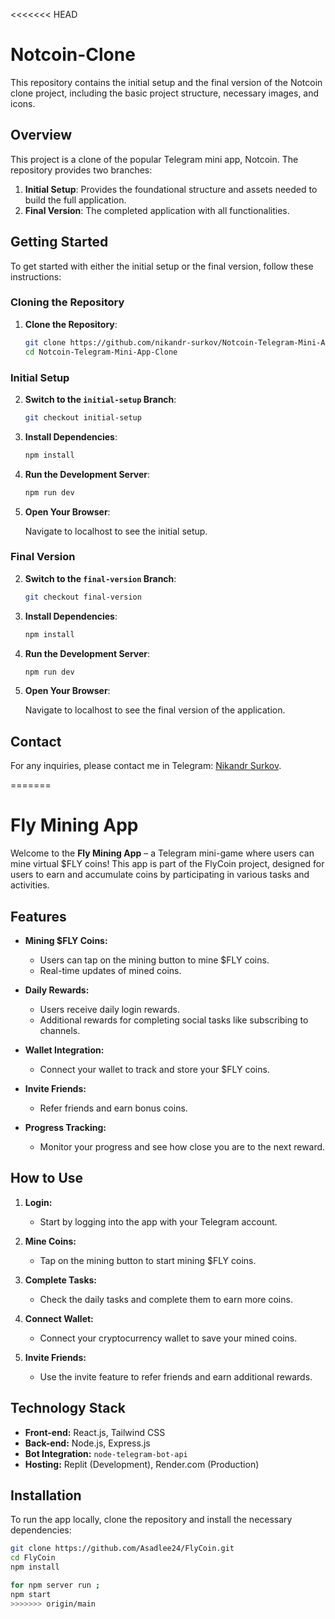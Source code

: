 <<<<<<< HEAD
# Notcoin-Clone

This repository contains the initial setup and the final version of the Notcoin clone project, including the basic project structure, necessary images, and icons.

## Overview

This project is a clone of the popular Telegram mini app, Notcoin. The repository provides two branches:

1. **Initial Setup**: Provides the foundational structure and assets needed to build the full application.
2. **Final Version**: The completed application with all functionalities.

## Getting Started

To get started with either the initial setup or the final version, follow these instructions:

### Cloning the Repository

1. **Clone the Repository**:

    ```bash
    git clone https://github.com/nikandr-surkov/Notcoin-Telegram-Mini-App-Clone.git
    cd Notcoin-Telegram-Mini-App-Clone
    ```

### Initial Setup

2. **Switch to the `initial-setup` Branch**:

    ```bash
    git checkout initial-setup
    ```

3. **Install Dependencies**:

    ```bash
    npm install
    ```

4. **Run the Development Server**:

    ```bash
    npm run dev
    ```

5. **Open Your Browser**:

    Navigate to localhost to see the initial setup.

### Final Version

2. **Switch to the `final-version` Branch**:

    ```bash
    git checkout final-version
    ```

3. **Install Dependencies**:

    ```bash
    npm install
    ```

4. **Run the Development Server**:

    ```bash
    npm run dev
    ```

5. **Open Your Browser**:

    Navigate to localhost to see the final version of the application.

## Contact

For any inquiries, please contact me in Telegram: [Nikandr Surkov](https://t.me/nikandr_s).

=======
# Fly Mining App

Welcome to the **Fly Mining App** – a Telegram mini-game where users can mine virtual $FLY coins! This app is part of the FlyCoin project, designed for users to earn and accumulate coins by participating in various tasks and activities.

## Features

- **Mining $FLY Coins:** 
  - Users can tap on the mining button to mine $FLY coins.
  - Real-time updates of mined coins.

- **Daily Rewards:**
  - Users receive daily login rewards.
  - Additional rewards for completing social tasks like subscribing to channels.

- **Wallet Integration:**
  - Connect your wallet to track and store your $FLY coins.
  
- **Invite Friends:**
  - Refer friends and earn bonus coins.

- **Progress Tracking:**
  - Monitor your progress and see how close you are to the next reward.

## How to Use

1. **Login:** 
   - Start by logging into the app with your Telegram account.
   
2. **Mine Coins:**
   - Tap on the mining button to start mining $FLY coins.
   
3. **Complete Tasks:**
   - Check the daily tasks and complete them to earn more coins.

4. **Connect Wallet:**
   - Connect your cryptocurrency wallet to save your mined coins.

5. **Invite Friends:**
   - Use the invite feature to refer friends and earn additional rewards.

## Technology Stack

- **Front-end:** React.js, Tailwind CSS
- **Back-end:** Node.js, Express.js
- **Bot Integration:** `node-telegram-bot-api`
- **Hosting:** Replit (Development), Render.com (Production)

## Installation

To run the app locally, clone the repository and install the necessary dependencies:

```bash
git clone https://github.com/Asadlee24/FlyCoin.git
cd FlyCoin
npm install

for npm server run ;
npm start
>>>>>>> origin/main
